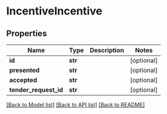 # IncentiveIncentive

## Properties
Name | Type | Description | Notes
------------ | ------------- | ------------- | -------------
**id** | **str** |  | [optional] 
**presented** | **str** |  | [optional] 
**accepted** | **str** |  | [optional] 
**tender_request_id** | **str** |  | [optional] 

[[Back to Model list]](../README.md#documentation-for-models) [[Back to API list]](../README.md#documentation-for-api-endpoints) [[Back to README]](../README.md)


